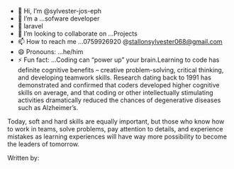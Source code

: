 - 👋 Hi, I’m @sylvester-jos-eph
- 👀 I’m a ...sofware developer
- 🌱 laravel
- 💞️ I’m looking to collaborate on ...Projects
- 📫 How to reach me ...0759926920 @stallonsylvester068@gmail.com
- 😄 Pronouns: ...he/him
- ⚡ Fun fact: ...Coding can “power up” your brain.Learning to code has definite cognitive benefits – creative problem-solving, critical thinking, and developing teamwork skills. Research dating back to 1991 has demonstrated and confirmed that coders developed higher cognitive skills on average, and that coding or other intellectually stimulating activities dramatically reduced the chances of degenerative diseases such as Alzheimer’s.

Today, soft and hard skills are equally important, but those who know how to work in teams, solve problems, pay attention to details, and experience mistakes as learning experiences will have way more possibility to become the leaders of tomorrow.

Written by:

<!---
sylvester-jos-eph/sylvester-jos-eph is a ✨ special ✨ repository because its `README.md` (this file) appears on your GitHub profile.
You can click the Preview link to take a look at your changes.
--->
